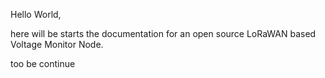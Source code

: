 Hello World,

here will be starts the documentation for an open source LoRaWAN based Voltage Monitor Node.

too be continue
